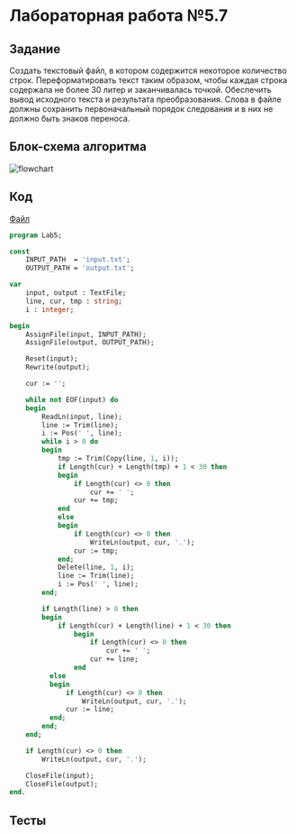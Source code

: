 # Лабораторная работа №5.7

## Задание

Создать текстовый файл, в котором содержится некоторое количество строк. Переформатировать текст таким образом, чтобы каждая строка содержала не более 30 литер и заканчивалась точкой. Обеспечить вывод исходного текста и результата преобразования. Слова в файле должны сохранить первоначальный порядок следования и в них не должно быть знаков переноса.

## Блок-схема алгоритма
![flowchart](flowchart.png)

## Код

[Файл](lab.pas)

```pascal
program Lab5;

const
    INPUT_PATH  = 'input.txt';
    OUTPUT_PATH = 'output.txt';

var
    input, output : TextFile;
    line, cur, tmp : string;
    i : integer;

begin
    AssignFile(input, INPUT_PATH);
    AssignFile(output, OUTPUT_PATH);

    Reset(input);
    Rewrite(output);

    cur := '';

    while not EOF(input) do
    begin
        ReadLn(input, line);
        line := Trim(line);
        i := Pos(' ', line);
        while i > 0 do
        begin
            tmp := Trim(Copy(line, 1, i));
            if Length(cur) + Length(tmp) + 1 < 30 then
            begin
                if Length(cur) <> 0 then
                    cur += ' ';
                cur += tmp;
            end
            else
            begin
                if Length(cur) <> 0 then
                    WriteLn(output, cur, '.');
                cur := tmp;
            end;
            Delete(line, 1, i);
            line := Trim(line);
            i := Pos(' ', line);
        end;

        if Length(line) > 0 then
        begin
            if Length(cur) + Length(line) + 1 < 30 then
                begin
                    if Length(cur) <> 0 then
                        cur += ' ';
                    cur += line;
                end
          else
          begin
              if Length(cur) <> 0 then
                  WriteLn(output, cur, '.');
              cur := line;
          end;
        end;
    end;

    if Length(cur) <> 0 then
        WriteLn(output, cur, '.');

    CloseFile(input);
    CloseFile(output);
end.

```

## Тесты

